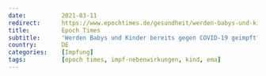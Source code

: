 ```yaml
---
date:          2021-03-11
redirect:      https://www.epochtimes.de/gesundheit/werden-babys-und-kinder-bereits-gegen-covid-19-geimpft-a3466224.html
title:         Epoch Times
subtitle:      'Werden Babys und Kinder bereits gegen COVID-19 geimpft?'
country:       DE
categories:    [Impfung]
tags:          [epoch times, impf-nebenwirkungen, kind, ema]
---
```

